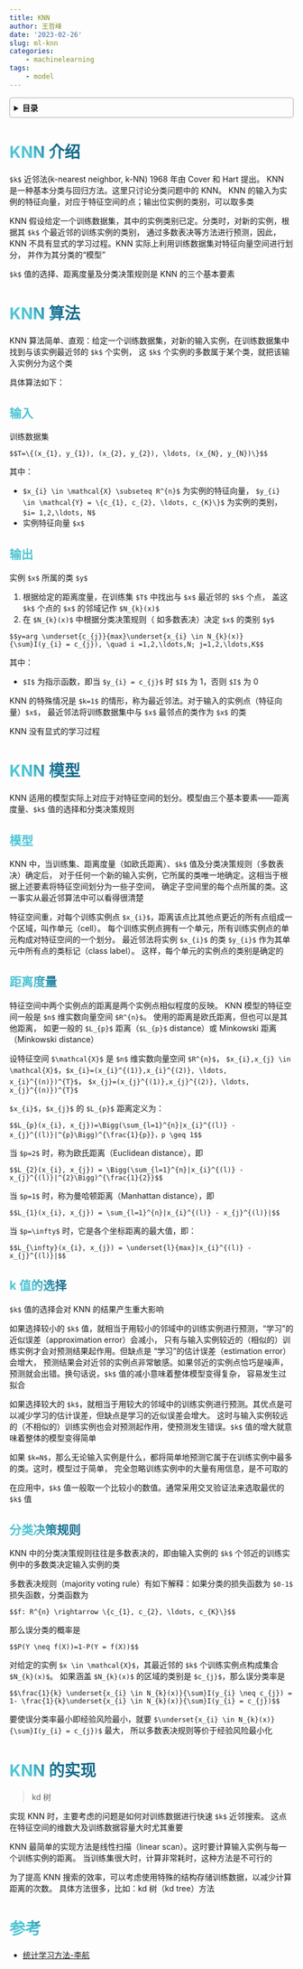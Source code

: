 ```yaml
---
title: KNN
author: 王哲峰
date: '2023-02-26'
slug: ml-knn
categories: 
    - machinelearning
tags: 
    - model
---
```


<style>
h1 {
    background-color: #2B90B6;
    background-image: linear-gradient(45deg, #4EC5D4 10%, #146b8c 20%);
    background-size: 100%;
    -webkit-background-clip: text;
    -moz-background-clip: text;
    -webkit-text-fill-color: transparent;
    -moz-text-fill-color: transparent;
}
h2 {
    background-color: #2B90B6;
    background-image: linear-gradient(45deg, #4EC5D4 10%, #146b8c 20%);
    background-size: 100%;
    -webkit-background-clip: text;
    -moz-background-clip: text;
    -webkit-text-fill-color: transparent;
    -moz-text-fill-color: transparent;
}
h3 {
    background-color: #2B90B6;
    background-image: linear-gradient(45deg, #4EC5D4 10%, #146b8c 20%);
    background-size: 100%;
    -webkit-background-clip: text;
    -moz-background-clip: text;
    -webkit-text-fill-color: transparent;
    -moz-text-fill-color: transparent;
}
details {
    border: 1px solid #aaa;
    border-radius: 4px;
    padding: .5em .5em 0;
}
summary {
    font-weight: bold;
    margin: -.5em -.5em 0;
    padding: .5em;
}
details[open] {
    padding: .5em;
}
details[open] summary {
    border-bottom: 1px solid #aaa;
    margin-bottom: .5em;
}
img {
    pointer-events: none;
}
</style>

<details><summary>目录</summary><p>

- [KNN 介绍](#knn-介绍)
- [KNN 算法](#knn-算法)
  - [输入](#输入)
  - [输出](#输出)
- [KNN 模型](#knn-模型)
  - [模型](#模型)
  - [距离度量](#距离度量)
  - [k 值的选择](#k-值的选择)
  - [分类决策规则](#分类决策规则)
- [KNN 的实现](#knn-的实现)
- [参考](#参考)
</p></details><p></p>

# KNN 介绍

`$k$` 近邻法(k-nearest neighbor, k-NN) 1968 年由 Cover 和 Hart 提出。
KNN 是一种基本分类与回归方法。这里只讨论分类问题中的 KNN。
KNN 的输入为实例的特征向量，对应于特征空间的点；输出位实例的类别，可以取多类

KNN 假设给定一个训练数据集，其中的实例类别已定。分类时，对新的实例，根据其 `$k$` 个最近邻的训练实例的类别，
通过多数表决等方法进行预测，因此，KNN 不具有显式的学习过程。KNN 实际上利用训练数据集对特征向量空间进行划分，
并作为其分类的“模型”

`$k$` 值的选择、距离度量及分类决策规则是 KNN 的三个基本要素

# KNN 算法

KNN 算法简单、直观：给定一个训练数据集，对新的输入实例，在训练数据集中找到与该实例最近邻的 `$k$` 个实例，
这 `$k$` 个实例的多数属于某个类，就把该输入实例分为这个类

具体算法如下：

## 输入

训练数据集

`$$T=\{(x_{1}, y_{1}), (x_{2}, y_{2}), \ldots, (x_{N}, y_{N})\}$$`

其中：

* `$x_{i} \in \mathcal{X} \subseteq R^{n}$` 为实例的特征向量，
  `$y_{i} \in \mathcal{Y} = \{c_{1}, c_{2}, \ldots, c_{K}\}$` 为实例的类别，
  `$i= 1,2,\ldots, N$`
* 实例特征向量 `$x$`

## 输出

实例 `$x$` 所属的类 `$y$`

1. 根据给定的距离度量，在训练集 `$T$` 中找出与 `$x$` 最近邻的 `$k$` 个点，
   盖这 `$k$` 个点的 `$x$` 的邻域记作 `$N_{k}(x)$`
2. 在 `$N_{k}(x)$` 中根据分类决策规则（ 如多数表决）决定 `$x$` 的类别 `$y$`

`$$y=arg \underset{c_{j}}{max}\underset{x_{i} \in N_{k}(x)}{\sum}I(y_{i} = c_{j}), \quad i =1,2,\ldots,N; j=1,2,\ldots,K$$`

其中：

* `$I$` 为指示函数，即当 `$y_{i} = c_{j}$` 时 `$I$` 为 1，否则 `$I$` 为 0

KNN 的特殊情况是 `$k=1$` 的情形，称为最近邻法。对于输入的实例点（特征向量）`$x$`，
最近邻法将训练数据集中与 `$x$` 最邻点的类作为 `$x$` 的类

KNN 没有显式的学习过程

# KNN 模型

KNN 适用的模型实际上对应于对特征空间的划分。模型由三个基本要素——距离度量、`$k$` 值的选择和分类决策规则

## 模型

KNN 中，当训练集、距离度量（如欧氏距离）、`$k$` 值及分类决策规则（多数表决）确定后，
对于任何一个新的输入实例，它所属的类唯一地确定。这相当于根据上述要素将特征空间划分为一些子空间，
确定子空间里的每个点所属的类。这一事实从最近邻算法中可以看得很清楚

特征空间重，对每个训练实例点 `$x_{i}$`，距离该点比其他点更近的所有点组成一个区域，叫作单元（cell）。
每个训练实例点拥有一个单元，所有训练实例点的单元构成对特征空间的一个划分。
最近邻法将实例 `$x_{i}$` 的类 `$y_{i}$` 作为其单元中所有点的类标记（class label）。
这样，每个单元的实例点的类别是确定的

## 距离度量

特征空间中两个实例点的距离是两个实例点相似程度的反映。
KNN 模型的特征空间一般是 `$n$` 维实数向量空间 `$R^{n}$`。
使用的距离是欧氏距离，但也可以是其他距离，
如更一般的 `$L_{p}$` 距离（`$L_{p}$` distance）或 Minkowski 距离（Minkowski distance）

设特征空间 `$\mathcal{X}$` 是 `$n$` 维实数向量空间 `$R^{n}$`，
`$x_{i},x_{j} \in \mathcal{X}$`，`$x_{i}=(x_{i}^{(1)},x_{i}^{(2)}, \ldots, x_{i}^{(n)})^{T}$`，
`$x_{j}=(x_{j}^{(1)},x_{j}^{(2)}, \ldots, x_{j}^{(n)})^{T}$`

`$x_{i}$`，`$x_{j}$` 的 `$L_{p}$` 距离定义为：

`$$L_{p}(x_{i}, x_{j})=\Bigg(\sum_{l=1}^{n}|x_{i}^{(l)} - x_{j}^{(l)}|^{p}\Bigg)^{\frac{1}{p}}，p \geq 1$$`

当 `$p=2$` 时，称为欧氏距离（Euclidean distance），即

`$$L_{2}(x_{i}, x_{j}) = \Bigg(\sum_{l=1}^{n}|x_{i}^{(l)} - x_{j}^{(l)}|^{2}\Bigg)^{\frac{1}{2}}$$`

当 `$p=1$` 时，称为曼哈顿距离（Manhattan distance），即

`$$L_{1}(x_{i}, x_{j}) = \sum_{l=1}^{n}|x_{i}^{(l)} - x_{j}^{(l)}|$$`

当 `$p=\infty$` 时，它是各个坐标距离的最大值，即：

`$$L_{\infty}(x_{i}, x_{j}) = \underset{l}{max}|x_{i}^{(l)} - x_{j}^{(l)}|$$`

## k 值的选择

`$k$` 值的选择会对 KNN 的结果产生重大影响

如果选择较小的 `$k$` 值，就相当于用较小的邻域中的训练实例进行预测，“学习”的近似误差（approximation error）会减小，
只有与输入实例较近的（相似的）训练实例才会对预测结果起作用。但缺点是 “学习”的估计误差（estimation error）会增大，
预测结果会对近邻的实例点非常敏感。如果邻近的实例点恰巧是噪声，预测就会出错。换句话说，`$k$` 值的减小意味着整体模型变得复杂，
容易发生过拟合

如果选择较大的 `$k$`，就相当于用较大的邻域中的训练实例进行预测。其优点是可以减少学习的估计误差，但缺点是学习的近似误差会增大。
这时与输入实例较远的（不相似的）训练实例也会对预测起作用，使预测发生错误。`$k$` 值的增大就意味着整体的模型变得简单

如果 `$k=N$`，那么无论输入实例是什么，都将简单地预测它属于在训练实例中最多的类。这时，模型过于简单，
完全忽略训练实例中的大量有用信息，是不可取的

在应用中，`$k$` 值一般取一个比较小的数值。通常采用交叉验证法来选取最优的 `$k$` 值

## 分类决策规则

KNN 中的分类决策规则往往是多数表决的，即由输入实例的 `$k$` 个邻近的训练实例中的多数类决定输入实例的类

多数表决规则（majority voting rule）有如下解释：如果分类的损失函数为 `$0-1$` 损失函数，分类函数为

`$$f: R^{n} \rightarrow \{c_{1}, c_{2}, \ldots, c_{K}\}$$`

那么误分类的概率是

`$$P(Y \neq f(X))=1-P(Y = f(X))$$`

对给定的实例 `$x \in \mathcal{X}$`，其最近邻的 `$k$` 个训练实例点构成集合 `$N_{k}(x)$`。
如果涵盖 `$N_{k}(x)$` 的区域的类别是 `$c_{j}$`，那么误分类率是

`$$\frac{1}{k} \underset{x_{i} \in N_{k}(x)}{\sum}I(y_{i} \neq c_{j}) = 1- \frac{1}{k}\underset{x_{i} \in N_{k}(x)}{\sum}I(y_{i} = c_{j})$$`

要使误分类率最小即经验风险最小，就要 `$\underset{x_{i} \in N_{k}(x)}{\sum}I(y_{i} = c_{j})$` 最大，
所以多数表决规则等价于经验风险最小化

# KNN 的实现

> kd 树

实现 KNN 时，主要考虑的问题是如何对训练数据进行快速 `$k$` 近邻搜索。
这点在特征空间的维数大及训练数据容量大时尤其重要

KNN 最简单的实现方法是线性扫描（linear scan）。这时要计算输入实例与每一个训练实例的距离。
当训练集很大时，计算非常耗时，这种方法是不可行的

为了提高 KNN 搜索的效率，可以考虑使用特殊的结构存储训练数据，以减少计算距离的次数。
具体方法很多，比如：kd 树（kd tree）方法

# 参考

* [统计学习方法-李航]()

